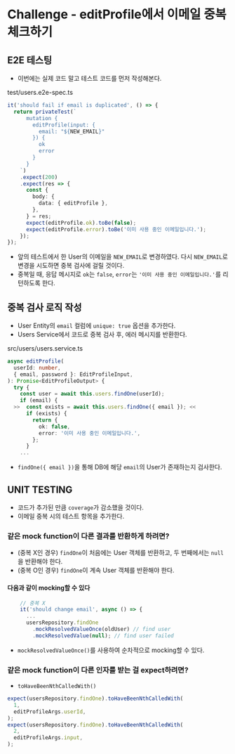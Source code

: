 # Challenge - editProfile에서 이메일 중복 체크하기

## E2E 테스팅

- 이번에는 실제 코드 말고 테스트 코드를 먼저 작성해본다.

test/users.e2e-spec.ts

```ts
it('should fail if email is duplicated', () => {
  return privateTest(`
      mutation {
        editProfile(input: {
          email: "${NEW_EMAIL}"
        }) {
          ok
          error
        }
      }
    `)
    .expect(200)
    .expect(res => {
      const {
        body: {
          data: { editProfile },
        },
      } = res;
      expect(editProfile.ok).toBe(false);
      expect(editProfile.error).toBe('이미 사용 중인 이메일입니다.');
    });
});
```

- 앞의 테스트에서 한 User의 이메일을 `NEW_EMAIL`로 변경하였다. 다시 `NEW_EMAIL`로 변경을 시도하면 중복 검사에 걸릴 것이다.
- 중복일 때, 응답 메시지로 `ok`는 `false`, `error`는 `'이미 사용 중인 이메일입니다.'`를 리턴하도록 한다.

## 중복 검사 로직 작성

- User Entity의 `email` 컬럼에 `unique: true` 옵션을 추가한다.
- Users Service에서 코드로 중복 검사 후, 에러 메시지를 반환한다.

src/users/users.service.ts

```ts
async editProfile(
  userId: number,
  { email, password }: EditProfileInput,
): Promise<EditProfileOutput> {
  try {
    const user = await this.users.findOne(userId);
    if (email) {
  >>  const exists = await this.users.findOne({ email }); <<
      if (exists) {
        return {
          ok: false,
          error: '이미 사용 중인 이메일입니다.',
        };
      }
    ...
```

- `findOne({ email })`을 통해 DB에 해당 `email`의 User가 존재하는지 검사한다.

## UNIT TESTING

- 코드가 추가된 만큼 `coverage`가 감소했을 것이다.
- 이메일 중복 시의 테스트 항목을 추가한다.

### 같은 mock function이 다른 결과를 반환하게 하려면?

- (중복 X인 경우) `findOne`이 처음에는 User 객체를 반환하고, 두 번째에서는 `null`을 반환해야 한다.
- (중복 O인 경우) `findOne`이 계속 User 객체를 반환해야 한다.

#### 다음과 같이 mocking할 수 있다

```ts
    // 중복 X
    it('should change email', async () => {
      ...
      usersRepository.findOne
        .mockResolvedValueOnce(oldUser) // find user
        .mockResolvedValue(null); // find user failed
```

- `mockResolvedValueOnce()`를 사용하여 순차적으로 mocking할 수 있다.

### 같은 mock function이 다른 인자를 받는 걸 expect하려면?

- `toHaveBeenNthCalledWith()`

```ts
expect(usersRepository.findOne).toHaveBeenNthCalledWith(
  1,
  editProfileArgs.userId,
);
expect(usersRepository.findOne).toHaveBeenNthCalledWith(
  2,
  editProfileArgs.input,
);
```
